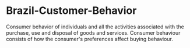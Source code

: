 # Brazil-Customer-Behavior
Consumer behavior of individuals and all the activities associated with the purchase, use and disposal of goods and services. Consumer behaviour consists of how the consumer's preferences affect buying behaviour. 
